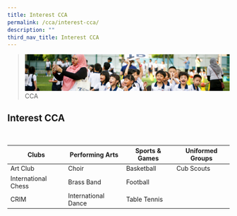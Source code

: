 ```yaml
---
title: Interest CCA
permalink: /cca/interest-cca/
description: ""
third_nav_title: Interest CCA
---
```

>![](/images/CCA/CCA_02.jpg)
>CCA

## Interest CCA
<br>

| Clubs | Performing Arts | Sports & Games  | Uniformed Groups |
| -------- | -------- | -------- | -------- |
| Art Club     | Choir     | Basketball     | Cub Scouts     |
| International Chess | Brass Band | Football |  |
| CRIM | International Dance | Table Tennis|
